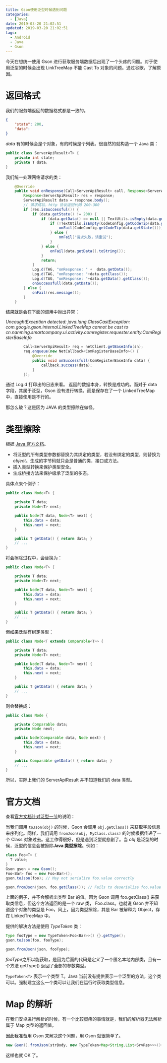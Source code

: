 ```yaml
---
title: Gson使用泛型时候遇到问题
categories:
  - [Java]
date: 2019-03-20 21:02:51
updated: 2019-03-20 21:02:51
tags: 
  - Android
  - Java
  - Gson
---
```

今天在想统一使用 Gson 进行获取服务端数据后出现了一个头疼的问题。对于使用泛型的时候会出现 LinkTreeMap 不能 Cast To 对象的问题。通过谷歌，了解原因。
<!--more-->

# 返回格式

我们的服务端返回的数据格式都是一致的。

```json
{
    "state": 200,
    "data": 
}
```

*data* 有的时候会是个对象，有的时候是个列表。很自然的就构造一个 Java 类：

```java
public class ServerApiResult<T> {
    private int state;
    private T data;
}
```

我们统一处理网络请求的类：

```java
    @Override
    public void onResponse(Call<ServerApiResult> call, Response<ServerApiResult> response) {
        Response<ServerApiResult> res = response;
        ServerApiResult data = response.body();
        // 请求成功，http 协议返回代码 200-300
        if (res.isSuccessful()) {
            if (data.getState() != 200) {
                if (data.getData() == null || TextUtils.isEmpty(data.getData().toString())) {
                    if (!TextUtils.isEmpty(CodeConfig.getCodeTip(data.getState()))) {
                        onFail(CodeConfig.getCodeTip(data.getState()));
                    } else {
                        onFail("请求失败，请重试");
                    }
                } else {
                    onFail(data.getData().toString());
                }
                return;
            }
            Log.d(TAG, "onResponse: " +  data.getData());
            Log.d(TAG, "onResponse: "+data.getClass());
            Log.d(TAG, "onResponse: "+data.getData().getClass());
            onSuccessfull(data.getData());
        } else {
            onFail(res.message());
        }
    }

```

结果就是会在下面的调用中抛出异常：

*UncaughtException detected: java.lang.ClassCastException: com.google.gson.internal.LinkedTreeMap cannot be cast to cn.nanming.smartcompany.ui.activity.comregister.requester.entity.ComRegisterBaseInfo*

```java
        Call<ServerApiResult> req = netClient.getBaseInfo(sn);
        req.enqueue(new NetCallback<ComRegisterBaseInfo>() {
            @Override
            public void onSuccessfull(ComRegisterBaseInfo data) {
                callback.success(data);
            }
        });
```


通过 Log.d 打印出的日志来看。 返回的数据本身，转换是成功的。而对于 data 字段，其属于泛型，Gson 没有进行转换，而是保存在了一个 LinkedTreeMap 中，直接使用是不行的。

那怎么破？这是因为 JAVA 的类型擦除在做怪。

# 类型擦除

根据 [Java 官方文档](https://docs.oracle.com/javase/tutorial/java/generics/erasure.html)。

- 将泛型的所有类型参数都替换为其绑定的类型，若没有绑定的类型，则替换为 *object*。生成的字节码就只会是普通的类，接口或方法。
- 插入类型转换来保护类型安全。
- 生成桥接方法来保护级承了泛型的多态。

具体点来个例子：

```java
public class Node<T> {

    private T data;
    private Node<T> next;

    public Node(T data, Node<T> next) {
        this.data = data;
        this.next = next;
    }

    public T getData() { return data; }
    // ...
}
```

将会擦除过程中，会替换为：

```java
public class Node<T> {

    private T data;
    private Node<T> next;

    public Node(T data, Node<T> next) {
        this.data = data;
        this.next = next;
    }

    public T getData() { return data; }
    // ...
}
```

但如果泛型有绑定类型：


```java
public class Node<T extends Comparable<T>> {

    private T data;
    private Node<T> next;

    public Node(T data, Node<T> next) {
        this.data = data;
        this.next = next;
    }

    public T getData() { return data; }
    // ...
}
```

则会替换成：

```java
public class Node {

    private Comparable data;
    private Node next;

    public Node(Comparable data, Node next) {
        this.data = data;
        this.next = next;
    }

    public Comparable getData() { return data; }
    // ...
}
```

所以，实际上我们的 ServerApiResult 并不知道我们的 data 类型。

# 官方文档

查看[官方文档针对泛型一节](https://github.com/google/gson/blob/master/UserGuide.md#TOC-Serializing-and-Deserializing-Generic-Types)的说明：

当我们调用 `toJson(obj)` 的时候，Gson 会调用  `obj.getClass()` 来获取字段信息来序列化。同样，我们调用 `fromJson(obj, MyClass.class)` 的时候根据传递了一个 Class 对象过去。这工作得很好，但是遇到泛型就悲剧了。当 *obj* 是泛型的时候，泛型的信息会被擦除**Java 类型擦除**。例如：

```java
class Foo<T> {
  T value;
}
Gson gson = new Gson();
Foo<Bar> foo = new Foo<Bar>();
gson.toJson(foo); // May not serialize foo.value correctly

gson.fromJson(json, foo.getClass()); // Fails to deserialize foo.value as Bar
```

上面的例子，并不会解析出类型 Bar 的值。因为 Gson 调用 foo.getClass() 来获取类信息，但这个方法返回的是一个 raw 类， Foo.class。也就说 Gson 并不知道这个对象的类型是 Foo<Bar>，同上，因为类型擦除，其是 Bar 被解释为 Object，存在 LinkedTreeMap 中。

提供的解决方法是使用 *TypeToken* 类：

```java
Type fooType = new TypeToken<Foo<Bar>>() {}.getType();
gson.toJson(foo, fooType);

gson.fromJson(json, fooType);
```

*fooType*之所以能获取，是因为后面的代码是定义了一个匿名本地内部类，且有一个方法 getType() 返回了全部的参数类型。

`TypeToken<T>` 表示一个类型 T。Java 当前没有提供表示一个泛型的方法，这个类可以。强制建立这么一个类可以让我们在运行时获取类型信息。

# Map 的解析

在我们安卓进行解析的时候，有一个比较蛋疼的事情就是，我们的解析器无法解析属于 Map 类型的返回值。

因此我准备用 Gson 来解决这个问题，用 Gson 就很简单了。

```java
new Gson().fromJson(strBody, new TypeToken<Map<String,List<SrvRes>>>(){}.getType());
```

这样也就 OK  了。

